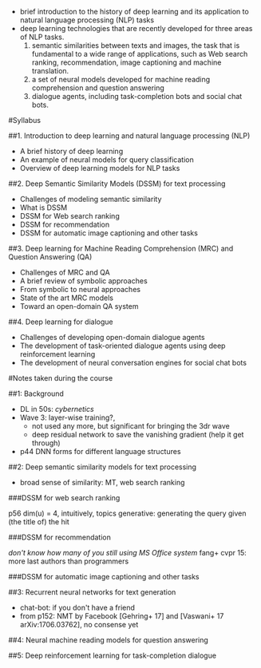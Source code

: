 * brief introduction to the history of deep learning and its application to
  natural language processing (NLP) tasks
* deep learning technologies that are recently developed for three areas of NLP
  tasks.  
  1. semantic similarities between texts and images, the task that is
     fundamental to a wide range of applications, such as Web search ranking,
     recommendation, image captioning and machine translation. 
  2. a set of neural models developed for machine reading comprehension and
     question answering
  3. dialogue agents, including task-completion bots and social chat bots.

#Syllabus


##1. Introduction to deep learning and natural language processing (NLP)

- A brief history of deep learning
- An example of neural models for query classification
- Overview of deep learning models for NLP tasks

##2. Deep Semantic Similarity Models (DSSM) for text processing

- Challenges of modeling semantic similarity
- What is DSSM
- DSSM for Web search ranking
- DSSM for recommendation
- DSSM for automatic image captioning and other tasks

##3. Deep learning for Machine Reading Comprehension (MRC) and Question Answering (QA) 

- Challenges of MRC and QA
- A brief review of symbolic approaches
- From symbolic to neural approaches
- State of the art MRC models
- Toward an open-domain QA system

##4. Deep learning for dialogue

- Challenges of developing open-domain dialogue agents
- The development of task-oriented dialogue agents using deep reinforcement
  learning
- The development of neural conversation engines for social chat bots

#Notes taken during the course

##1: Background


- DL in 50s: _cybernetics_
- Wave 3: layer-wise training?, 
  - not used any more, but significant for bringing the 3dr wave
  - deep residual network to save the vanishing gradient (help it get through)
- p44 DNN forms for different language structures 

##2: Deep semantic similarity models for text processing

- broad sense of similarity: MT, web search ranking

###DSSM for web search ranking

p56 dim(u) = 4, intuitively, topics
generative: generating the query given (the title of) the hit

###DSSM for recommendation

_don't know how many of you still using MS Office system_
fang+ cvpr 15: more last authors than programmers

###DSSM for automatic image captioning and other tasks

##3: Recurrent neural networks for text generation

- chat-bot: if you don't have a friend
- from p152: NMT by Facebook [Gehring+ 17] and [Vaswani+ 17 arXiv:1706.03762], no consense yet

##4: Neural machine reading models for question answering

##5: Deep reinforcement learning for task-completion dialogue
